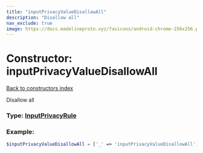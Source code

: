 ```yaml
---
title: "inputPrivacyValueDisallowAll"
description: "Disallow all"
nav_exclude: true
image: https://docs.madelineproto.xyz/favicons/android-chrome-256x256.png
---
```

# Constructor: inputPrivacyValueDisallowAll  
[Back to constructors index](/API_docs/constructors/index.html)



Disallow all




### Type: [InputPrivacyRule](/API_docs/types/InputPrivacyRule.html)


### Example:

```php
$inputPrivacyValueDisallowAll = ['_' => 'inputPrivacyValueDisallowAll'];
```  
